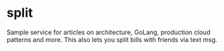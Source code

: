 # split
Sample service for articles on architecture, GoLang, production cloud patterns and more. This also lets you split bills with friends via text msg.
